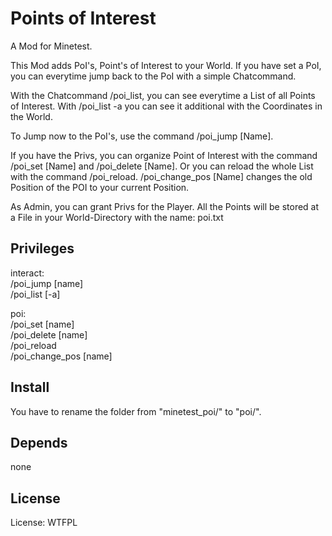 # Points of Interest

A Mod for Minetest.

This Mod adds PoI's, Point's of Interest to your World.
If you have set a PoI, you can everytime jump back to the PoI with a simple Chatcommand.

With the Chatcommand /poi_list, you can see everytime a List of all Points of Interest.
With /poi_list -a you can see it additional with the Coordinates in the World.

To Jump now to the PoI's, use the command /poi_jump [Name].

If you have the Privs, you can organize Point of Interest with the command /poi_set [Name]
and /poi_delete [Name].
Or you can reload the whole List with the command /poi_reload. 
/poi_change_pos [Name] changes the old Position of the POI to your current Position.
 
As Admin, you can grant Privs for the Player.
All the Points will be stored at a File in your World-Directory with the name: poi.txt

## Privileges

interact:<br>
/poi_jump [name]<br>
/poi_list [-a]<br>

poi:<br>
/poi_set [name]<br>
/poi_delete [name]<br>
/poi_reload<br>
/poi_change_pos [name]<br>


## Install

You have to rename the folder from "minetest_poi/" to "poi/".

## Depends

none

## License

License: WTFPL
